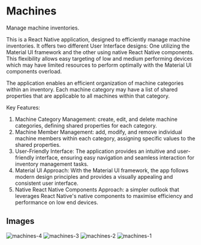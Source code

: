 # Machines
Manage machine inventories.

This is a React Native application, designed to efficiently manage machine inventories. It offers two different User Interface designs: One utilizing the Material UI framework and the other using native React Native components. This flexibility allows easy targeting of low and medium performing devices which may have limited resources to perform optimally with the Material UI components overload.

The application enables an efficient organization of machine categories within an inventory. Each machine category may have a list of shared properties that are applicable to all machines within that category. 

Key Features:
1. Machine Category Management: create, edit, and delete machine categories, defining shared properties for each category.
2. Machine Member Management: add, modify, and remove individual machine members within each category, assigning specific values to the shared properties.
3. User-Friendly Interface: The application provides an intuitive and user-friendly interface, ensuring easy navigation and seamless interaction for inventory management tasks.
4. Material UI Approach: With the Material UI framework, the app follows modern design principles and provides a visually appealing and consistent user interface.
5. Native React Native Components Approach: a simpler outlook that leverages React Native's native components to maximise efficiency and performance on low end devices.

## Images
![machines-4](https://github.com/olawalethefirst/machines/assets/66824020/f0772cbe-add2-41cd-b8db-a6d75fab223b)
![machines-3](https://github.com/olawalethefirst/machines/assets/66824020/6a7f202f-217b-49c7-bfef-e6f4f0a9a5d1)
![machines-2](https://github.com/olawalethefirst/machines/assets/66824020/5267bd22-089c-49f0-a7b2-835425f9a6b4)
![machines-1](https://github.com/olawalethefirst/machines/assets/66824020/24727116-3b19-4e0c-98bc-a6d8a2b335c9)

